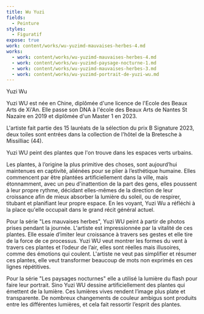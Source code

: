 ```yaml
---
title: Wu Yuzi
fields:
  - Peinture
styles:
  - Figuratif
expose: true
work: content/works/wu-yuzimd-mauvaises-herbes-4.md
works:
  - work: content/works/wu-yuzimd-mauvaises-herbes-4.md
  - work: content/works/wu-yuzimd-paysage-nocturne-1.md
  - work: content/works/wu-yuzimd-mauvaises-herbes-3.md
  - work: content/works/wu-yuzimd-portrait-de-yuzi-wu.md
---
```


Yuzi Wu

Yuzi WU est née en Chine, diplômée d'une licence de l'Ecole des Beaux Arts de Xi'An. Elle passe son DNA à l'école des Beaux Arts de Nantes St Nazaire en 2019 et diplômée d'un Master 1 en 2023.

L'artiste fait partie des 15 lauréats de la sélection du prix B Signature 2023, deux toiles sont entrées dans la collection de l'hôtel de la Bretesche à Missilliac (44).

Yuzi WU peint des plantes que l'on trouve dans les espaces verts urbains.

Les plantes, à l’origine la plus primitive des choses, sont aujourd’hui maintenues en captivité, aliénées pour se plier à l’esthétique humaine. Elles commencent par être plantées artificiellement dans la ville, mais étonnamment, avec un peu
d'inattention de la part des gens, elles poussent à leur propre rythme, décidant elles-mêmes de la direction de
leur croissance afin de mieux absorber la lumière du soleil, ou de respirer, titubant et planifiant leur propre espace. En les voyant, Yuzi Wu a réfléchi à la place qu'elle occupait dans le grand récit général actuel.

Pour la série "Les mauvaises herbes", Yuzi WU  peint à partir de photos prises pendant la journée. L'artiste est impressionnée par la vitalité de ces plantes. Elle essaie d’imiter leur croissance à travers ses gestes et elle
tire de la force de ce processus. Yuzi WU veut montrer les formes du vent à travers ces plantes et l’odeur de l’air, elles sont réelles mais illusoires, comme des émotions qui coulent. L'artiste ne veut pas simplifier et résumer ces plantes, elle veut transformer beaucoup de mots non exprimés en ces lignes répétitives.

Pour la série "Les paysages nocturnes" elle a utilisé la lumière du flash pour faire leur portrait.
Sino Yuzi WU dessine artificiellement des plantes qui émettent de la lumière. Ces lumières vives rendent l’image plus plate et transparente. De nombreux changements de couleur ambigus sont produits entre les différentes lumières, et cela fait ressortir l’esprit des plantes.
